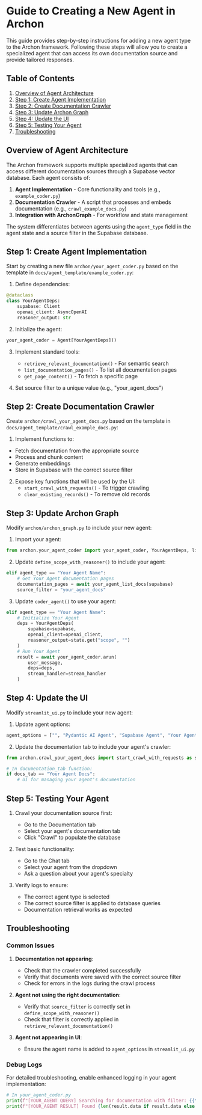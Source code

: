 # Guide to Creating a New Agent in Archon

This guide provides step-by-step instructions for adding a new agent type to the Archon framework. Following these steps will allow you to create a specialized agent that can access its own documentation source and provide tailored responses.

## Table of Contents

1. [Overview of Agent Architecture](#overview-of-agent-architecture)
2. [Step 1: Create Agent Implementation](#step-1-create-agent-implementation)
3. [Step 2: Create Documentation Crawler](#step-2-create-documentation-crawler)
4. [Step 3: Update Archon Graph](#step-3-update-archon-graph)
5. [Step 4: Update the UI](#step-4-update-the-ui)
6. [Step 5: Testing Your Agent](#step-5-testing-your-agent)
7. [Troubleshooting](#troubleshooting)

## Overview of Agent Architecture

The Archon framework supports multiple specialized agents that can access different documentation sources through a Supabase vector database. Each agent consists of:

1. **Agent Implementation** - Core functionality and tools (e.g., `example_coder.py`)
2. **Documentation Crawler** - A script that processes and embeds documentation (e.g., `crawl_example_docs.py`)
3. **Integration with ArchonGraph** - For workflow and state management

The system differentiates between agents using the `agent_type` field in the agent state and a source filter in the Supabase database.

## Step 1: Create Agent Implementation

Start by creating a new file `archon/your_agent_coder.py` based on the template in `docs/agent_template/example_coder.py`:

1. Define dependencies:
```python
@dataclass
class YourAgentDeps:
    supabase: Client
    openai_client: AsyncOpenAI
    reasoner_output: str
```

2. Initialize the agent:
```python
your_agent_coder = Agent[YourAgentDeps]()
```

3. Implement standard tools:
   - `retrieve_relevant_documentation()` - For semantic search
   - `list_documentation_pages()` - To list all documentation pages
   - `get_page_content()` - To fetch a specific page

4. Set source filter to a unique value (e.g., "your_agent_docs")

## Step 2: Create Documentation Crawler

Create `archon/crawl_your_agent_docs.py` based on the template in `docs/agent_template/crawl_example_docs.py`:

1. Implement functions to:
<!-- currently using requests but need to start using crawl4ai see https://pypi.org/project/Crawl4AI/ and use crawl4ai_example_docs.py -->
   - Fetch documentation from the appropriate source  
   - Process and chunk content
   - Generate embeddings
   - Store in Supabase with the correct source filter

2. Expose key functions that will be used by the UI:
   - `start_crawl_with_requests()` - To trigger crawling
   - `clear_existing_records()` - To remove old records

## Step 3: Update Archon Graph

Modify `archon/archon_graph.py` to include your new agent:

1. Import your agent:
```python
from archon.your_agent_coder import your_agent_coder, YourAgentDeps, list_documentation_pages_helper as your_agent_list_docs
```

2. Update `define_scope_with_reasoner()` to include your agent:
```python
elif agent_type == "Your Agent Name":
    # Get Your Agent documentation pages
    documentation_pages = await your_agent_list_docs(supabase)
    source_filter = "your_agent_docs"
```

3. Update `coder_agent()` to use your agent:
```python
elif agent_type == "Your Agent Name":
    # Initialize Your Agent
    deps = YourAgentDeps(
        supabase=supabase,
        openai_client=openai_client,
        reasoner_output=state.get("scope", "")
    )
    # Run Your Agent
    result = await your_agent_coder.arun(
        user_message,
        deps=deps,
        stream_handler=stream_handler
    )
```

## Step 4: Update the UI

Modify `streamlit_ui.py` to include your new agent:

1. Update agent options:
```python
agent_options = ["", "Pydantic AI Agent", "Supabase Agent", "Your Agent Name"]
```

2. Update the documentation tab to include your agent's crawler:
```python
from archon.crawl_your_agent_docs import start_crawl_with_requests as start_your_agent_crawl, clear_existing_records as clear_your_agent_records

# In documentation_tab function:
if docs_tab == "Your Agent Docs":
    # UI for managing your agent's documentation
```

## Step 5: Testing Your Agent

1. Crawl your documentation source first:
   - Go to the Documentation tab
   - Select your agent's documentation tab
   - Click "Crawl" to populate the database

2. Test basic functionality:
   - Go to the Chat tab
   - Select your agent from the dropdown
   - Ask a question about your agent's specialty

3. Verify logs to ensure:
   - The correct agent type is selected
   - The correct source filter is applied to database queries
   - Documentation retrieval works as expected

## Troubleshooting

### Common Issues

1. **Documentation not appearing**:
   - Check that the crawler completed successfully
   - Verify that documents were saved with the correct source filter
   - Check for errors in the logs during the crawl process

2. **Agent not using the right documentation**:
   - Verify that `source_filter` is correctly set in `define_scope_with_reasoner()`
   - Check that filter is correctly applied in `retrieve_relevant_documentation()`

3. **Agent not appearing in UI**:
   - Ensure the agent name is added to `agent_options` in `streamlit_ui.py`

### Debug Logs

For detailed troubleshooting, enable enhanced logging in your agent implementation:

```python
# In your_agent_coder.py
print(f"[YOUR_AGENT QUERY] Searching for documentation with filter: {{\"source\": \"your_agent_docs\"}}")
print(f"[YOUR_AGENT RESULT] Found {len(result.data if result.data else [])} matching documents")
``` 